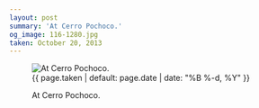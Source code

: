```yaml
---
layout: post
summary: 'At Cerro Pochoco.'
og_image: 116-1280.jpg
taken: October 20, 2013
---
```


<figure class="post" data-src="{{ site.assets_url }}/{{ page.og_image }}">
<img alt="At Cerro Pochoco." sizes="(min-width: 700px) 50vw, calc(100vw - 2rem)" src="{{ site.assets_url }}/116-640.jpg" srcset="{{ site.assets_url }}/116-1280.jpg 1280w, {{ site.assets_url }}/116-960.jpg 960w, {{ site.assets_url }}/116-640.jpg 640w, {{ site.assets_url }}/116-320.jpg 320w"/>
<figcaption>
<time>{{ page.taken | default: page.date | date: "%B %-d, %Y" }}</time>
<p>At Cerro Pochoco.</p>
</figcaption>
</figure>
